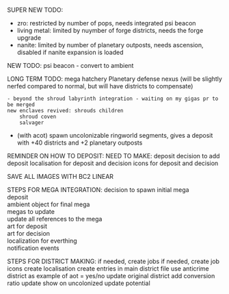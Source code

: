SUPER NEW TODO:
  - zro: restricted by number of pops, needs integrated psi beacon
  - living metal: limited by nuymber of forge districts, needs the forge upgrade
  - nanite: limited by number of planetary outposts, needs ascension, disabled if nanite expansion is loaded

NEW TODO:
    psi beacon - convert to ambient 
    
    
LONG TERM TODO:
    mega hatchery
    Planetary defense nexus (will be slightly nerfed compared to normal, but will have districts to compensate)
    
    - beyond the shroud labyrinth integration - waiting on my gigas pr to be merged
    new enclaves revived: shrouds children
        shroud coven
        salvager
- (with acot) spawn uncolonizable ringworld segments, gives a deposit with +40 districts and +2 planetary outposts

REMINDER ON HOW TO DEPOSIT:
    NEED TO MAKE:
        deposit
        decision to add deposit
        localisation for deposit and decision
        icons for deposit and decision

SAVE ALL IMAGES WITH BC2 LINEAR

STEPS FOR MEGA INTEGRATION:
    decision to spawn initial mega          
    deposit                                            
    ambient object for final mega           
    megas to update                         
    update all references to the mega    
    art for deposit                         
    art for decision                        
    localization for everthing              
    notification events                     

STEPS FOR DISTRICT MAKING:
    if needed, create jobs
    if needed, create job icons
    create localisation
    create entries in main district file
        use anticrime district as example of aot = yes/no
    update original district
        add conversion ratio
        update show on uncolonized
        update potential